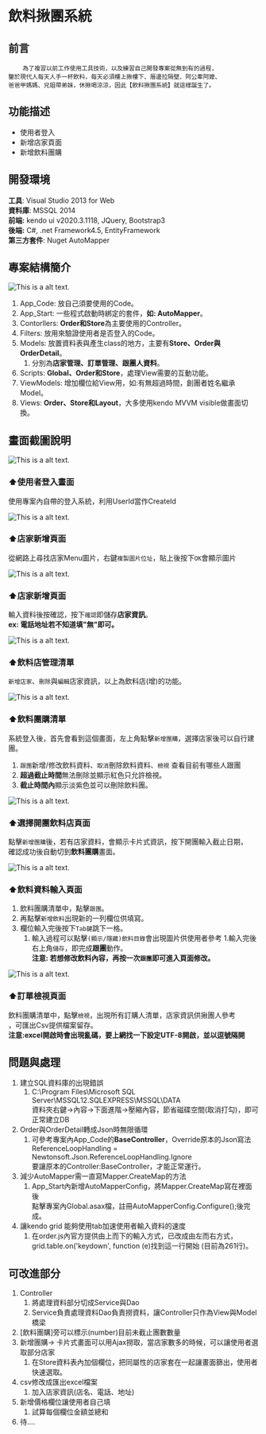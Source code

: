# 飲料揪團系統

## 前言
        為了複習以前工作使用工具技術，以及練習自己開發專案從無到有的過程，
    鑒於現代人每天人手一杯飲料，每天必須樓上揪樓下、厝邊拉隔壁、阿公牽阿嬤、
    爸爸甲媽媽、兄姐帶弟妹，休揪喝涼涼，因此【飲料揪團系統】就這樣誕生了。

## 功能描述

* 使用者登入
* 新增店家頁面
* 新增飲料團購

## 開發環境
__工具__: Visual Studio 2013 for Web    
__資料庫__: MSSQL 2014  
__前端:__ kendo ui v2020.3.1118,  JQuery, Bootstrap3  
__後端:__ C#, .net Framework4.5, EntityFramework  
__第三方套件__: Nuget AutoMapper

## 專案結構簡介
![This is a alt text.](https://github.com/Chen-Yi-Lun/drinks-git/blob/main/images/projectTree.JPG?raw=true "This is a sample image.")  

1. App_Code: 放自己須要使用的Code。
1. App_Start: 一些程式啟動時綁定的套件，**如: AutoMapper**。
1. Contorllers: **Order和Store**為主要使用的Controller。
1. Filters: 放用來驗證使用者是否登入的Code。
1. Models: 放置資料表與產生class的地方，主要有**Store、Order與OrderDetail**。
    1. 分別為**店家管理、訂單管理、跟團人資料**。
1. Scripts: **Global、Order和Store**，處理View需要的互動功能。
1. ViewModels: 增加欄位給View用，如:有無超過時間，創團者姓名繼承Model。
1. Views: **Order、Store和Layout**，大多使用kendo MVVM visible做畫面切換。  

## 畫面截圖說明
![This is a alt text.](https://github.com/Chen-Yi-Lun/drinks-git/blob/main/images/image.JPG?raw=true "This is a sample image.")  
### ⬆使用者登入畫面  
使用專案內自帶的登入系統，利用UserId當作CreateId  

![This is a alt text.](https://github.com/Chen-Yi-Lun/drinks-git/blob/main/images/addImageURLView.JPG?raw=true "This is a sample image.")  
### ⬆店家新增頁面
從網路上尋找店家Menu圖片，右鍵`複製圖片位址`，貼上後按下`OK`會顯示圖片

![This is a alt text.](https://github.com/Chen-Yi-Lun/drinks-git/blob/main/images/addStoreView.JPG?raw=true "This is a sample image.")  
### ⬆店家新增頁面
輸入資料後按確認，按下`確認`即儲存**店家資訊**。  
**ex: 電話地址若不知道填"無"即可。**  

![This is a alt text.](https://github.com/Chen-Yi-Lun/drinks-git/blob/main/images/storeView.JPG?raw=true "This is a sample image.")  
### ⬆飲料店管理清單  
`新增店家`、`刪除`與`編輯`店家資訊，以上為飲料店(增)的功能。

![This is a alt text.](https://github.com/Chen-Yi-Lun/drinks-git/blob/main/images/groupView.JPG?raw=true "This is a sample image.")  
### ⬆飲料團購清單
系統登入後，首先會看到這個畫面，左上角點擊`新增團購`，選擇店家後可以自行建團。  
1. `跟團`新增/修改飲料資料、`取消`刪除飲料資料、`檢視` 查看目前有哪些人跟團 
1. **超過截止時間**無法刪除並顯示紅色只允許檢視。  
1. **截止時間內**顯示淡紫色並可以刪除飲料團。  

![This is a alt text.](https://github.com/Chen-Yi-Lun/drinks-git/blob/main/images/cardStoreView.JPG?raw=true "This is a sample image.")  
### ⬆選擇開團飲料店頁面
點擊`新增團購`後，若有店家資料，會顯示卡片式資訊，按下開團輸入截止日期，  
確認成功後自動切到**飲料團購**畫面。

![This is a alt text.](https://github.com/Chen-Yi-Lun/drinks-git/blob/main/images/followGroupView.JPG?raw=true "This is a sample image.")  
### ⬆飲料資料輸入頁面
1. 飲料團購清單中，點擊`跟團`。  
1. 再點擊`新增飲料`出現新的一列欄位供填寫。  
1. 欄位輸入完後按下`Tab鍵`跳下一格。
    1. 輸入過程可以點擊`(顯示/隱藏)飲料目錄`會出現圖片供使用者參考
1.輸入完後右上角`儲存`，即完成**跟團**動作。  
**注意: 若想修改飲料內容，再按一次`跟團`即可進入頁面修改。**  

![This is a alt text.](https://github.com/Chen-Yi-Lun/drinks-git/blob/main/images/ordererView.JPG?raw=true "This is a sample image.")  
### ⬆訂單檢視頁面
飲料團購清單中，點擊`檢視`，出現所有訂購人清單，店家資訊供揪團人參考  
，可匯出Csv提供檔案留存。  
**注意:excel開啟時會出現亂碼，要上網找一下設定UTF-8開啟，並以逗號隔開**

## 問題與處理

1. 建立SQL資料庫的出現錯誤  
    1. C:\Program Files\Microsoft SQL Server\MSSQL12.SQLEXPRESS\MSSQL\DATA  
    資料夾右鍵->內容->下面進階->壓縮內容，節省磁碟空間(取消打勾)，即可正常建立DB
1. Order與OrderDetail轉成Json時無限循環
    1. 可參考專案內App_Code的**BaseController**，Override原本的Json寫法  
    ReferenceLoopHandling = Newtonsoft.Json.ReferenceLoopHandling.Ignore  
    要讓原本的Controller:BaseController，才能正常運行。
1. 減少AutoMapper需一直寫Mapper.CreateMap的方法
    1. App_Start內新增AutoMapperConfig，將Mapper.CreateMap寫在裡面後  
  點擊專案內Global.asax檔，註冊AutoMapperConfig.Configure();後完成。
1. 讓kendo grid 能夠使用tab加速使用者輸入資料的速度
    1. 在order.js內官方提供由上而下的輸入方式，已改成由左而右方式，  
    grid.table.on('keydown', function (e)找到這一行開始 (目前為261行)。

## 可改進部分

1. Controller
    1. 將處理資料部分切成Service與Dao
    1. Service負責處理資料Dao負責撈資料，讓Controller只作為View與Model橋梁
1. [飲料團購]旁可以標示(number)目前未截止團數數量
1. 新增團購-> 卡片式畫面可以用Ajax撈取，當店家數多的時候，可以讓使用者選取部分店家
    1. 在Store資料表內加個欄位，把同屬性的店家套在一起讓畫面篩出，使用者快速選取。
1. csv修改成匯出excel檔案
    1. 加入店家資訊(店名、電話、地址)
1. 新增價格欄位讓使用者自己填
    1. 試算每個欄位金額並總和
1. 待....
